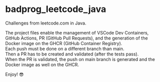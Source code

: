 # badprog_leetcode_java

Challenges from leetcode.com in Java.

The project files enable the management of VSCode Dev Containers, GitHub Actions, PR (GitHub Pull Requests), and the generation of the Docker image on the GHCR (GitHub Container Registry).  
Each push must be done on a different branch than main.  
Then a PR has to be created and validated (after the tests pass).  
When the PR is validated, the push on main branch is generated and the Docker image as well on the GHCR.

Enjoy! 😎
